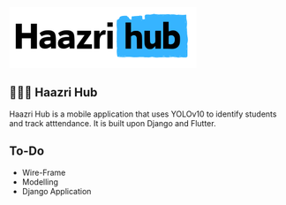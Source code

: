 ![Haazri Hub](/img/Haazrihub.png)

## 🧑🏻‍🎓 Haazri Hub

Haazri Hub is a mobile application that uses YOLOv10 to identify students and track atttendance. It is built upon Django and Flutter. 

## To-Do 

- Wire-Frame 
- Modelling 
- Django Application




